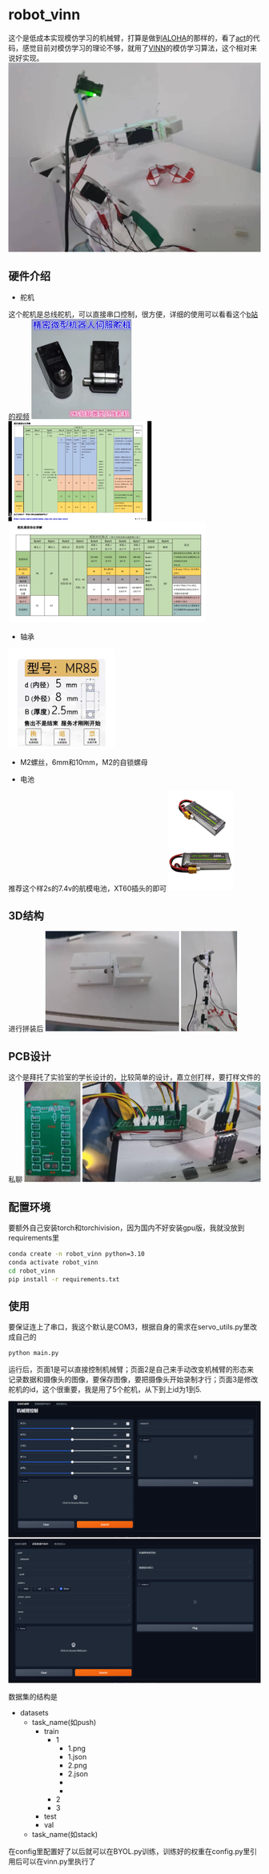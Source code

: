 # robot_vinn
这个是低成本实现模仿学习的机械臂，打算是做到[ALOHA](https://mobile-aloha.github.io/)的那样的，看了[act](https://github.com/tonyzhaozh/act)的代码，感觉目前对模仿学习的理论不够，就用了[VINN](https://jyopari.github.io/VINN/)的模仿学习算法，这个相对来说好实现。
![image](./images/1.jpg)

## 硬件介绍
* 舵机

这个舵机是总线舵机，可以直接串口控制，很方便，详细的使用可以看看这个[b站的视频](https://www.bilibili.com/video/BV16T4y1p7Uz/?spm_id_from=333.337.search-card.all.click&vd_source=daaf9bf645fcaef4e28e8de817ad2d2d)
<img src="images/2.jpg" height = 200>
<img src="images/main.png" height = 200>
<img src="images/main1.png" height = 200>

* 轴承

<img src="images/3.jpg" height = 200>

* M2螺丝，6mm和10mm，M2的自锁螺母

* 电池

推荐这个样2s的7.4v的航模电池，XT60插头的即可
<img src="images/4.jpg" height = 200>

## 3D结构
进行拼装后
<img src="images/5.jpg" height = 200>
<img src="images/6.jpg" height = 200>

## PCB设计
这个是拜托了实验室的学长设计的，比较简单的设计，嘉立创打样，要打样文件的私聊
<img src="images/7.png" height = 200>
<img src="images/8.jpg" height = 200>

## 配置环境
要额外自己安装torch和torchivision，因为国内不好安装gpu版，我就没放到requirements里
```bash
conda create -n robot_vinn python=3.10
conda activate robot_vinn
cd robot_vinn
pip install -r requirements.txt
```

## 使用
要保证连上了串口，我这个默认是COM3，根据自身的需求在servo_utils.py里改成自己的
```bash
python main.py
```
运行后，页面1是可以直接控制机械臂；页面2是自己来手动改变机械臂的形态来记录数据和摄像头的图像，要保存图像，要把摄像头开始录制才行；页面3是修改舵机的id，这个很重要，我是用了5个舵机，从下到上id为1到5.

<img src="images/9.png">
<img src="images/10.png">

数据集的结构是
+ datasets
  + task_name(如push)
    + train 
      + 1
        + 1.png
        + 1.json
        + 2.png
        + 2.json
        +
        +
      + 2
      + 3
    + test
    + val
  + task_name(如stack)

在config里配置好了以后就可以在BYOL.py训练，训练好的权重在config.py里引用后可以在vinn.py里执行了




